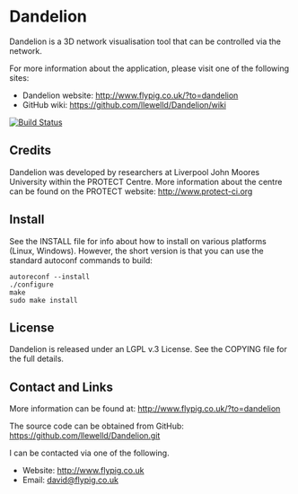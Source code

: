 Dandelion
=========

Dandelion is a 3D network visualisation tool that can be controlled via the network.

For more information about the application, please visit one of the following sites:
* Dandelion website: http://www.flypig.co.uk/?to=dandelion
* GitHub wiki: https://github.com/llewelld/Dandelion/wiki


[![Build Status](https://drone.io/github.com/llewelld/Dandelion/status.png)](https://drone.io/github.com/llewelld/Dandelion/latest)


Credits
-------

Dandelion was developed by researchers at Liverpool John Moores University within the PROTECT Centre.
More information about the centre can be found on the PROTECT website: http://www.protect-ci.org

Install
-------

See the INSTALL file for info about how to install on various platforms (Linux, Windows). 
However, the short version is that you can use the standard autoconf commands to build:

    autoreconf --install
    ./configure
    make
    sudo make install

License
-------

Dandelion is released under an LGPL v.3 License. See the COPYING file for the full details.


Contact and Links
-----------------

More information can be found at: http://www.flypig.co.uk/?to=dandelion

The source code can be obtained from GitHub: https://github.com/llewelld/Dandelion.git

I can be contacted via one of the following.

 * Website: http://www.flypig.co.uk
 * Email: david@flypig.co.uk

